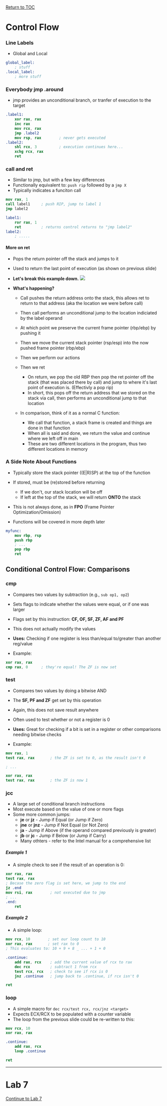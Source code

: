 <a href="https://github.com/CyberTrainingUSAF/06-Debugging-Assembly/blob/master/00-Table-of-Contents.md" rel="Return to TOC"> Return to TOC </a>

# Control Flow

### Line Labels

* Global and Local

```nasm
global_label:
    ; stuff
.local_label:
    ; more stuff
```

### Everybody jmp .around

* jmp provides an unconditional branch, or tranfer of execution to the target

```nasm
.label1:
    xor rax, rax
    inc rax
    mov rcx, rax
    jmp .label2
    mov rsp, rax        ; never gets executed
.label2:
    shl rcx, 3          ; execution continues here...
    xchg rcx, rax
    ret
```

### call and ret

* Similar to jmp, but with a few key differences
* Functionally equivalent to: `push rip` followed by a `jmp X`
* Typically indicates a funciton call

```nasm
mov rax, 1
call label1     ; push RIP, jump to label 1
jmp label2

label1:
    ror rax, 1
    ret         ; returns control returns to "jmp label2"
label2:
    ; .....
```

#### More on ret

* Pops the return pointer off the stack and jumps to it
* Used to return the last point of execution (as shown on previous slide)

* **Let's break this example down.**
![](/imgs/crazy_stack.png)

* **What's happening?**
    * Call pushes the return address onto the stack, this allows ret to return to that address (aka the location we were before call)
    * Then call performs an unconditional jump to the location indiciated by the label operand
    * At which point we preserve the current frame pointer (rbp/ebp) by pushing it
    * Then we move the current stack pointer (rsp/esp) into the now pushed frame pointer (rbp/ebp)
    * Then we perform our actions
    * Then we ret
        * On return, we pop the old RBP then pop the ret pointer off the stack (that was placed there by call) and jump to where it's last point of execution is. (Effectivly a pop rip)
        * In short, this pops off the return address that we stored on the stack via call, then performs an unconditional jump to that location

    * In comparison, think of it as a normal C function:
        * We call that function, a stack frame is created and things are done in that function
        * When all is said and done, we return the value and continue where we left off in main
        * These are two different locations in the program, thus two different locations in memory

### A Side Note About Functions

* Typically store the stack pointer ((E|R)SP) at the top of the function
* If stored, must be (re)stored before returning
    * If we don't, our stack location will be off
    * If left at the top of the stack, we will return **ONTO** the stack
* This is not always done, as in **FPO** (Frame Pointer Optimization/Omission)
  
* Functions will be covered in more depth later

```nasm
myfunc:
    mov rbp, rsp
    push rbp
    ; ...
    pop rbp
    ret
```

## Conditional Control Flow: Comparisons

### cmp

* Compares two values by subtraction (e.g., `sub op1, op2`)
* Sets flags to indicate whether the values were equal, or if one was larger
* Flags set by this instruction: **CF, OF, SF, ZF, AF and PF**
* This does not actually modify the values
* **Uses:** Checking if one register is less than/equal to/greater than another reg/value

* Example:

```nasm
xor rax, rax
cmp rax, 0      ; they're equal! The ZF is now set
```

### test

* Compares two values by doing a bitwise AND
* The **SF, PF and ZF** get set by this operation
* Again, this does not save result anywhere
* Often used to test whether or not a register is 0
* **Uses:** Great for checking if a bit is set in a register or other comparisons needing bitwise checks

* Example:

```nasm
mov rax, 1
test rax, rax       ; the ZF is set to 0, as the result isn't 0

; ...

xor rax, rax
test rax, rax       ; the ZF is now 1
```

### jcc

* A large set of conditional branch instructions
* Most execute based on the value of one or more flags
* Some more common jumps:
    * **je** or **jz** - Jump if Equal (or Jump if Zero)
    * **jne** or **jnz** - Jump if Not Equal (or Not Zero)
    * **ja** - Jump if Above (if the operand compared previously is greater)
    * **jb** or **jc** - Jump if Below (or Jump if Carry)
    * Many othters - refer to the Intel manual for a comprehensive list

##### Example 1

* A simple check to see if the result of an operation is 0:

```nasm
xor rax, rax
test rax, rax
; Becase the zero flag is set here, we jump to the end
jz .end
mov rsi, rax        ; not executed due to jmp
; ...
.end:
    ret
```

##### Example 2

* A simple loop:

```nasm
mov rcx, 10        ; set our loop count to 10
xor rax, rax       ; set rax to 0
; This evaluates to: 10 + 9 + 8 _ ... + 1 + 0

.continue:
    add rax, rcx    ; add the current value of rcx to rax
    dec rcx         ; subtract 1 from rcx
    test rcx, rcx   ; check to see if rcx is 0
    jnz .continue   ; jump back to .continue, if rcx isn't 0

ret
```

### loop

* A simple macro for `dec rcx/test rcx, rcx/jnz <target>`
* Expects ECX/RCX to be populated with a counter variable
* The loop from the previous slide could be re-written to this:

```nasm
mov rcx, 10
xor rax, rax

.continue: 
    add rax, rcx
    loop .continue

ret
```

---
# Lab 7

<a href="https://github.com/CyberTrainingUSAF/06-Debugging-Assembly/tree/master/04_ASM_Control_Flow/Lab_7" rel="Continue to Lab 7"> Continue to Lab 7 </a>
